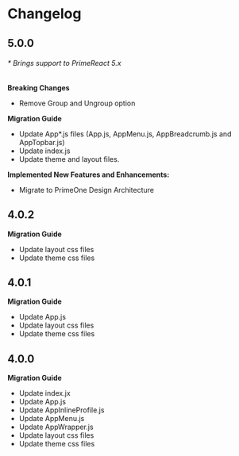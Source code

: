 # Changelog

## 5.0.0
###### * Brings support to PrimeReact 5.x

**Breaking Changes**

- Remove Group and Ungroup option

**Migration Guide**

- Update App*.js files (App.js, AppMenu.js, AppBreadcrumb.js and AppTopbar.js)
- Update index.js
- Update theme and layout files.

**Implemented New Features and Enhancements:**

- Migrate to PrimeOne Design Architecture

## 4.0.2

**Migration Guide**

- Update layout css files
- Update theme css files

## 4.0.1

**Migration Guide**

- Update App.js
- Update layout css files
- Update theme css files

## 4.0.0

**Migration Guide**

- Update index.jx
- Update App.js
- Update AppInlineProfile.js
- Update AppMenu.js
- Update AppWrapper.js
- Update layout css files
- Update theme css files
